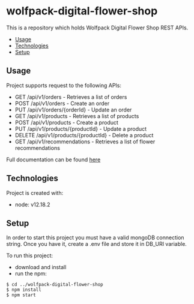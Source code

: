 # wolfpack-digital-flower-shop
This is a repository which holds Wolfpack Digital Flower Shop REST APIs.

* [Usage](#usage)
* [Technologies](#technologies)
* [Setup](#setup)

## Usage
Project supports request to the following APIs:
- GET ​/api​/v1​/orders - Retrieves a list of orders
- POST ​/api​/v1​/orders - Create an order
- PUT ​/api​/v1​/orders​/{orderId} - Update an order
- GET ​/api​/v1​/products - Retrieves a list of products
- POST ​/api​/v1​/products - Create a product
- PUT ​/api​/v1​/products/{productId} - Update a product
- DELETE ​/api​/v1​/products/{productId} - Delete a product
- GET ​/api​/v1​/recommendations - Retrieves a list of flower recommendations

Full documentation can be found [here][api-docs]


## Technologies
Project is created with:
- node: v12.18.2

## Setup
In order to start this project you must have a valid mongoDB connection string.
Once you have it, create a .env file and store it in DB_URI variable.

To run this project:
* download and install
* run the npm:
```
$ cd ../wolfpack-digital-flower-shop
$ npm install
$ npm start
```

[api-docs]: https://app.swaggerhub.com/apis-docs/GabrielaLucan/FlowerStore/1.0.0
